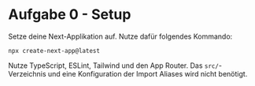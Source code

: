 # Aufgabe 0 - Setup

Setze deine Next-Applikation auf. Nutze dafür folgendes Kommando:

`npx create-next-app@latest`

Nutze TypeScript, ESLint, Tailwind und den App Router. Das `src/`-Verzeichnis und eine Konfiguration der Import Aliases wird nicht benötigt.